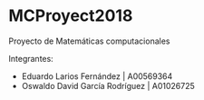﻿# MCProyect2018
Proyecto de Matemáticas computacionales

Integrantes:
- Eduardo Larios Fernández | A00569364
- Oswaldo David García Rodríguez | A01026725
